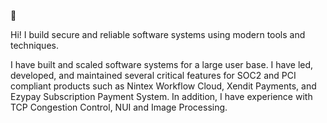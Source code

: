 👋

Hi! I build secure and reliable software systems using modern tools and techniques. 

I have built and scaled software systems for a large user base. I have led, developed, 
and maintained several critical features for SOC2 and PCI compliant products such as 
Nintex Workflow Cloud, Xendit Payments, and Ezypay Subscription Payment System. 
In addition, I have experience with TCP Congestion Control, NUI and Image Processing. 

<!--
**habibbhutto/habibbhutto** is a ✨ _special_ ✨ repository because its `README.md` (this file) appears on your GitHub profile.

Here are some ideas to get you started:

- 🔭 I’m currently working on ...
- 🌱 I’m currently learning ...
- 👯 I’m looking to collaborate on ...
- 🤔 I’m looking for help with ...
- 💬 Ask me about ...  
- 📫 How to reach me: ...
- 😄 Pronouns: ...
- ⚡ Fun fact: ...
-->
